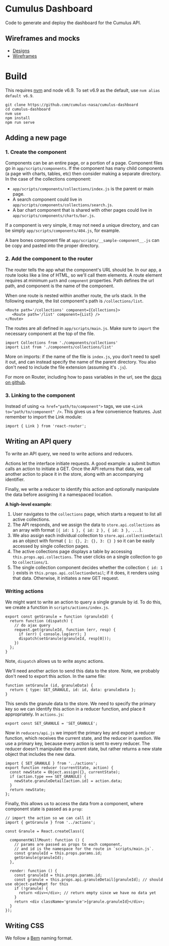 # Cumulus Dashboard

Code to generate and deploy the dashboard for the Cumulus API.

## Wireframes and mocks

- [Designs](https://www.dropbox.com/sh/zotoy2nuozizufz/AAAiOpbAv2Gp0BU-HIu5aILra?dl=0)
- [Wireframes](https://www.dropbox.com/s/dm7wct36ijg7sch/nasa-01-15.pdf?dl=0)

# Build

This requires [nvm](https://github.com/creationix/nvm) and node v6.9. To set v6.9 as the default, use `nvm alias default v6.9`.

```(bash)
git clone https://github.com/cumulus-nasa/cumulus-dashboard
cd cumulus-dashboard
nvm use
npm install
npm run serve
```

## Adding a new page

### 1. Create the component

Components can be an entire page, or a portion of a page. Component files go in `app/scripts/components`. If the component has many child components (a page with charts, tables, etc) then consider making a separate directory. In the case of the collections component:

 - `app/scripts/components/collections/index.js` is the parent or main page.
 - A search component could live in `app/scripts/components/collections/search.js`.
 - A bar chart component that is shared with other pages could live in `app/scripts/components/charts/bar.js`.

If a component is very simple, it may not need a unique directory, and can be simply `app/scripts/components/404.js`, for example.

A bare bones component file at `app/scripts/__sample-component__.js` can be copy and pasted into the proper directory.

### 2. Add the component to the router

The router tells the app what the component's URL should be. In our app, a route looks like a line of HTML, so we'll call them elements. A route element requires at minimum `path` and `component` properties. Path defines the url path, and component is the name of the component.

When one route is nested within another route, the urls stack. In the following example, the list component's path is `/collections/list`.

```(html)
<Route path='/collections' component={Collections}>
   <Route path='/list' component={List} />
</Route>
```

The routes are all defined in `app/scripts/main.js`. Make sure to `import` the necessary component at the top of the file.

```(javascript)
import Collections from './components/collections'
import List from './components/collections/list'
```

More on imports: if the name of the file is `index.js`, you don't need to spell it out, and can instead specify the name of the parent directory. You also don't need to include the file extension (assuming it's `.js`).

For more on Router, including how to pass variables in the url, see the [docs on github](https://github.com/ReactTraining/react-router/tree/master/docs).

### 3. Linking to the component

Instead of using `<a href="path/to/component">` tags, we use `<Link to="path/to/component" />`. This gives us a few convenience features.  Just remember to import the Link module:

```(javascript)
import { Link } from 'react-router';
```

## Writing an API query

To write an API query, we need to write actions and reducers.

Actions let the interface initiate requests. A good example: a submit button calls an action to initiate a GET. Once the API returns that data, we call another action to place it in the store, along with an accompanying identifier.

Finally, we write a reducer to identify this action and optionally manipulate the data before assigning it a namespaced location.

**A high-level example**:

1. User navigates to the `collections` page, which starts a request to list all active collections.
2. The API responds, and we assign the data to `store.api.collections` as an array with format `[{ id: 1 }, { id: 2 }, { id: 3 }, ...]`.
3. We also assign each individual collection to `store.api.collectionDetail` as an object with format `{ 1: {}, 2: {}, 3: {} }` so it can be easily accessed by single collection pages.
4. The active collections page displays a table by accessing `this.props.api.collections`. The user clicks on a single collection to go to `collections/1`.
5. The single collection component decides whether the collection `{ id: 1 }` exists in `this.props.api.collectionDetail`; if it does, it renders using that data. Otherwise, it initiates a new GET request.

### Writing actions

We might want to write an action to query a single granule by id. To do this, we create a function in `scripts/actions/index.js`.

```(javascript)
export const getGranule = function (granuleId) {
  return function (dispatch) {
    // do ajax query
    request.get(granuleId, function (err, resp) {
      if (err) { console.log(err); }
      dispatch(setGranule(granuleId, resp[0]));
    })
  };
}
```

Note, `dispatch` allows us to write async actions.

We'll need another action to send this data to the store. Note, we probably don't need to export this action. In the same file:

```(javascript)
function setGranule (id, granuleData) {
  return { type: SET_GRANULE, id: id, data: granuleData };
}
```

This sends the granule data to the store. We need to specify the primary key so we can identify this action in a reducer function, and place it appropriately. In `actions.js`:

```(javascript)
export const SET_GRANULE = 'SET_GRANULE';
```

Now in `reducers/api.js` we import the primary key and export a reducer function, which receives the current state, and the reducer in question. We use a primary key, because every action is sent to every reducer. The reducer doesn't manipulate the current state, but rather returns a new state object that includes the new data.

```(javascript)
import { SET_GRANULE } from '../actions';
export function reducer (currentState, action) {
  const newState = Object.assign({}, currentState);
  if (action.type === SET_GRANULE) {
    newState.granuleDetail[action.id] = action.data;
  }
  return newState;
};
```

Finally, this allows us to access the data from a component, where component state is passed as a `prop`:

```(javascript)
// import the action so we can call it
import { getGranule } from '../actions';

const Granule = React.createClass({

  componentWillMount: function () {
    // params are passed as props to each component,
    // and id is the namespace for the route in `scripts/main.js`.
    const granuleId = this.props.params.id;
    getGranule(granuleId);
  },

  render: function () {
    const granuleId = this.props.params.id;
    const granule = this.props.api.granuleDetail[granuleId]; // should use object-path#get for this
    if (!granule) {
      return <div></div>; // return empty since we have no data yet
    }
    return <div className='granule'>{granule.granuleId}</div>;
  }
});
```

## Writing CSS

We follow a [Bem](http://getbem.com/naming/) naming format.

